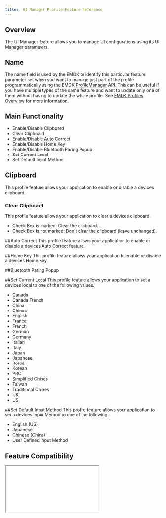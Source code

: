 ```yaml
---
title:  UI Manager Profile Feature Reference
---
```


## Overview

The UI Manager feature allows you to manage UI configurations using its UI Manager parameters. 

## Name
The name field is used by the EMDK to identify this particular feature parameter set when you want to manage just part of the profile programmatically using the EMDK [ProfileManager](../../../api/core/ProfileManager) API. This can be useful if you have multiple types of the same feature and want to update only one of them without having to update the whole profile. See [EMDK Profiles Overview](../usingwizard) for more information.

## Main Functionality

* Enable/Disable Clipboard
* Clear Clipboard 
* Enable/Disable Auto Correct
* Enable/Disable Home Key
* Enable/Disable Bluetooth Paring Popup
* Set Current Local
* Set Default Input Method 


## Clipboard
This profile feature allows your application to enable or disable a devices clipboard.


### Clear Clipboard
This profile feature allows your application to clear a devices clipboard.

* Check Box is marked: Clear the clipboard.
* Check Box is not marked: Don't clear the clipboard (leave unchanged).

##Auto Correct
This profile feature allows your application to enable or disable a devices Auto Correct feature.

##Home Key
This profile feature allows your application to enable or disable a devices Home Key.

##Bluetooth Paring Popup








##Set Current Local
This profile feature allows your application to set a devices local to one of the following values.

  * Canada
  * Canada French
  * China 
  * Chines
  * English 
  * France
  * French
  * German
  * Germany
  * Italian
  * Italy
  * Japan
  * Japanese
  * Korea
  * Korean
  * PRC
  * Simplified Chines
  * Taiwan 
  * Traditional Chines
  * UK
  * US

##Set Default Input Method 
This profile feature allows your application to set a devices Input Method to one of the following.
  * English (US)
  * Japanese
  * Chinese (China)
  * User Defined Input Method


## Feature Compatibility
<iframe src="compare.html#mx=4.3&csp=UiMgr&os=All&embed=true"></iframe> 



